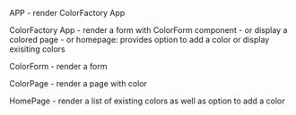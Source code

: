 APP - render ColorFactory App

ColorFactory App
    - render a form with ColorForm component 
    - or display a colored page
    - or homepage: provides option to add a color or display exisiting colors

ColorForm
    - render a form

ColorPage
    - render a page with color

HomePage
    - render a list of existing colors as well as option to add a color